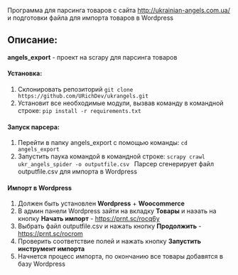 Программа для парсинга товаров с сайта http://ukrainian-angels.com.ua/
и подготовки файла для импорта товаров в Wordpress

Описание:
-
**angels_export** - проект на scrapy для парсинга товаров

#### Установка:
1) Склонировать репозиторий
`git clone https://github.com/URichDev/ukrangels.git` 
2) Установит все необходимые модули, вызвав команду в командной строке:
`pip install -r requirements.txt`

#### Запуск парсера:
1) Перейти в папку angels_export с помощью команды:
`cd angels_export`
2) Запустить паука командой в командной строке: `scrapy crawl ukr_angels_spider -o outputfile.csv
`
Парсер сгенерирует файл outputfile.csv для импорта в Wordpress

#### Импорт в Wordpress
1) Должен быть установлен **Wordpress** + **Woocommerce**
2) В админ панели Wordpress зайти на вкладку **Товары** и наэать на кнопку **Начать импорт** - https://prnt.sc/rocq6y
3) Выбрать файл outputfile.csv и нажать кнопку **Продолжить** - https://prnt.sc/rocrom
4) Проверить соответствие полей и нажать кнопку **Запустить инструмент импорта**
5) Начнется процесс импорта, по окончанию все товары добавятся в базу Wordpress